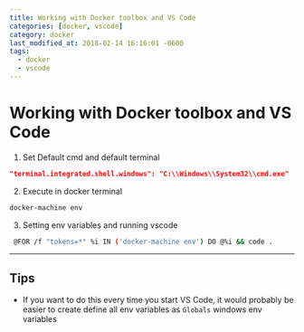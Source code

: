 ```yaml
---
title: Working with Docker toolbox and VS Code
categories: [docker, vscode]
category: docker
last_modified_at: 2018-02-14 16:16:01 -0600
tags:
  - docker
  - vscode
---
```

# Working with Docker toolbox and VS Code

1. Set Default cmd and default terminal

```json
"terminal.integrated.shell.windows": "C:\\Windows\\System32\\cmd.exe"
```

2. Execute in docker terminal

```bash
docker-machine env
```

3. Setting env variables and running vscode

```bash
 @FOR /f "tokens=*" %i IN ('docker-machine env') DO @%i && code .
```

---

## Tips

- If you want to do this every time you start VS Code, it would probably be easier to create define all env variables as `Globals` windows env variables
